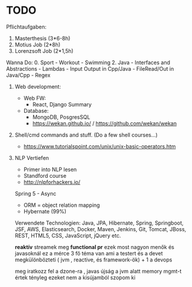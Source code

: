 # TODO
Pflichtaufgaben:
1. Masterthesis (3*6-8h)
2. Motius Job (2*8h)
3. Lorenzsoft Job (2*1,5h)

Wanna Do:
0. Sport
    - Workout
    - Swimming
2. Java
    - Interfaces and Abstractions
    - Lambdas
    - Input Output in Cpp/Java
    - FileRead/Out in Java/Cpp
    - Regex
1. Web development:
      - Web FW:
        - React, Django Summary
      - Database:
        - MongoDB, PosgresSQL
        - https://wekan.github.io/ / https://github.com/wekan/wekan
3. Shell/cmd commands and stuff. (Do a few shell courses...)
    - https://www.tutorialspoint.com/unix/unix-basic-operators.htm
4. NLP Vertiefen
    - Primer into NLP lesen
    - Standford course
    - http://nlpforhackers.io/


    Spring 5 - Async
      - ORM = object relation mapping
      - Hybernate (99%)

    Verwendete Technologien: Java, JPA, Hibernate, Spring, Springboot, JSF, AWS, Elasticsearch, Docker, Maven, Jenkins, Git, Tomcat, JBoss, REST, HTML5, CSS, JavaScript, jQuery etc.

    **reaktív** streamek
    meg **functional pr**
    ezek most nagyon menők
    és javasoknál ez a mérce
    3 fő téma van ami a testert és a devet megkülönbözteti ( jvm , reactive, és framework-ök) + 1 a devops

    meg iratkozz fel a dzone-ra , javas újság
    a jvm alatt memory mgmt-t értek
    tényleg ezeket nem a kisújamból szopom ki
